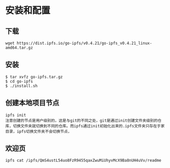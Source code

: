 # 安装和配置

## 下载

    wget https://dist.ipfs.io/go-ipfs/v0.4.21/go-ipfs_v0.4.21_linux-amd64.tar.gz

## 安装

    $ tar xvfz go-ipfs.tar.gz
    $ cd go-ipfs
    $ ./install.sh

## 创建本地项目节点

    ipfs init
    注意创建的节点是用户级别的，这是与git的不同之处，git是通过init创建文件夹级别的仓库，切换文件夹就切换到不同的仓库。而ipfs通过init初始化出来的.ipfs文件夹只存在于家目录，ipfs切换文件夹不会切换节点，
## 欢迎页

    ipfs cat /ipfs/QmS4ustL54uo8FzR9455qaxZwuMiUhyvMcX9Ba8nUH4uVv/readme

